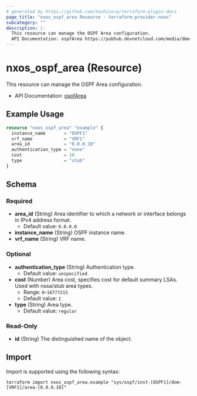 ```yaml
---
# generated by https://github.com/hashicorp/terraform-plugin-docs
page_title: "nxos_ospf_area Resource - terraform-provider-nxos"
subcategory: ""
description: |-
  This resource can manage the OSPF Area configuration.
  API Documentation: ospfArea https://pubhub.devnetcloud.com/media/dme-docs-10-2-2/docs/Routing%20and%20Forwarding/ospf:Area/
---
```


# nxos_ospf_area (Resource)

This resource can manage the OSPF Area configuration.

- API Documentation: [ospfArea](https://pubhub.devnetcloud.com/media/dme-docs-10-2-2/docs/Routing%20and%20Forwarding/ospf:Area/)

## Example Usage

```terraform
resource "nxos_ospf_area" "example" {
  instance_name       = "OSPF1"
  vrf_name            = "VRF1"
  area_id             = "0.0.0.10"
  authentication_type = "none"
  cost                = 10
  type                = "stub"
}
```

<!-- schema generated by tfplugindocs -->
## Schema

### Required

- **area_id** (String) Area identifier to which a network or interface belongs in IPv4 address format.
  - Default value: `0.0.0.0`
- **instance_name** (String) OSPF instance name.
- **vrf_name** (String) VRF name.

### Optional

- **authentication_type** (String) Authentication type.
  - Default value: `unspecified`
- **cost** (Number) Area cost, specifies cost for default summary LSAs. Used with nssa/stub area types.
  - Range: `0`-`16777215`
  - Default value: `1`
- **type** (String) Area type.
  - Default value: `regular`

### Read-Only

- **id** (String) The distinguished name of the object.

## Import

Import is supported using the following syntax:

```shell
terraform import nxos_ospf_area.example "sys/ospf/inst-[OSPF1]/dom-[VRF1]/area-[0.0.0.10]"
```
